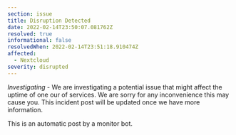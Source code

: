 ```yaml
---
section: issue
title: Disruption Detected
date: 2022-02-14T23:50:07.081762Z
resolved: true
informational: false
resolvedWhen: 2022-02-14T23:51:18.910474Z
affected:
  - Nextcloud
severity: disrupted
---
```

*Investigating* - We are investigating a potential issue that might affect the uptime of one our of services. We are sorry for any inconvenience this may cause you. This incident post will be updated once we have more information.

This is an automatic post by a monitor bot.
        